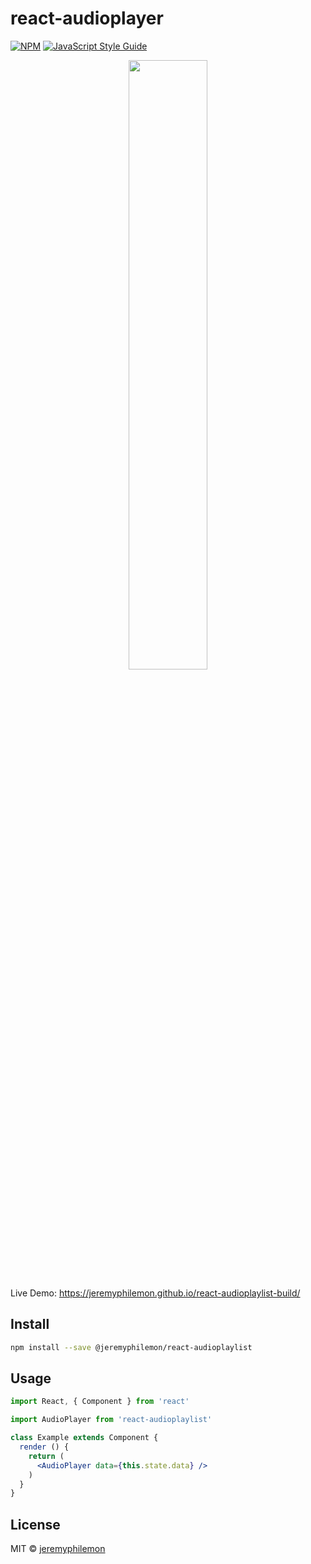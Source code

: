 # react-audioplayer
[![NPM](https://img.shields.io/npm/v/@jeremyphilemon/react-audioplaylist.svg)](https://www.npmjs.com/package/@jeremyphilemon/react-audioplaylist) [![JavaScript Style Guide](https://img.shields.io/badge/code_style-standard-brightgreen.svg)](https://standardjs.com)

<p align="center">
<img src="https://lh3.googleusercontent.com/8B3Dx9swReiCcoU3NXSGly6VV5mQVi9plnc49rALF7mwHVCoDBHsjY6NNWucL1hfNY0TH6rFu82RviFc4ZXeZmlgGIqB7w=s2560" width="50%">
</p>

Live Demo: https://jeremyphilemon.github.io/react-audioplaylist-build/
## Install

```bash
npm install --save @jeremyphilemon/react-audioplaylist
```

## Usage

```jsx
import React, { Component } from 'react'

import AudioPlayer from 'react-audioplaylist'

class Example extends Component {
  render () {
    return (
      <AudioPlayer data={this.state.data} />
    )
  }
}
```

## License

MIT © [jeremyphilemon](https://github.com/jeremyphilemon)
